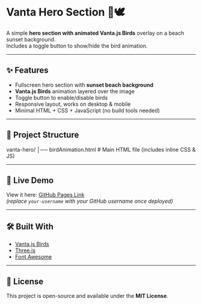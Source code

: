 # Vanta Hero Section 🌅🕊️

A simple **hero section with animated Vanta.js Birds** overlay on a beach sunset background.  
Includes a toggle button to show/hide the bird animation.  

---

## ✨ Features
- Fullscreen hero section with **sunset beach background**  
- **Vanta.js Birds** animation layered over the image  
- Toggle button to enable/disable birds  
- Responsive layout, works on desktop & mobile  
- Minimal HTML + CSS + JavaScript (no build tools needed)  

---

## 📂 Project Structure
vanta-hero/
│── birdAnimation.html # Main HTML file (includes inline CSS & JS)

---

## 🚀 Live Demo
View it here: [GitHub Pages Link](https://your-username.github.io/vanta-hero/)  
*(replace `your-username` with your GitHub username once deployed)*

---

## 🛠️ Built With
- [Vanta.js Birds](https://www.vantajs.com/)  
- [Three.js](https://threejs.org/)  
- [Font Awesome](https://fontawesome.com/)  


---

## 📝 License
This project is open-source and available under the **MIT License**.
